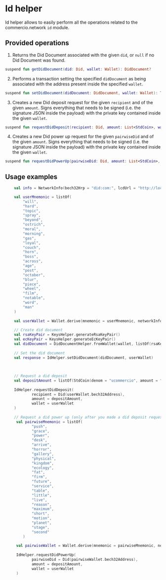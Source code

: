 # Id helper
Id helper allows to easily perform all the operations related to the commercio.network `id` module.

## Provided operations
1. Returns the Did Document associated with the given `did`, or `null` if no Did Document was found.
```kotlin
suspend fun getDidDocument(did: Did, wallet: Wallet): DidDocument?
```
2. Performs a transaction setting the specified `didDocument` as being associated with the
   address present inside the specified `wallet`.
```kotlin
suspend fun setDidDocument(didDocument: DidDocument, wallet: Wallet): TxResponse
```
3. Creates a new Did deposit request for the given `recipient` and of the given `amount`.
   Signs everything that needs to be signed (i.e. the signature JSON inside the payload) with the
   private key contained inside the given `wallet`.
```kotlin
suspend fun requestDidDeposit(recipient: Did, amount: List<StdCoin>, wallet: Wallet): TxResponse
```
4. Creates a new Did power up request for the given `pairwiseDid` and of the given `amount`.
   Signs everything that needs to be signed (i.e. the signature JSON inside the payload) with the
   private key contained inside the given `wallet`.
```kotlin
suspend fun requestDidPowerUp(pairwiseDid: Did, amount: List<StdCoin>, wallet: Wallet): TxResponse
```
## Usage examples
```kotlin
    val info = NetworkInfo(bech32Hrp = "did:com:", lcdUrl = "http://localhost:1317")

    val userMnemonic = listOf(
        "will",
        "hard",
        "topic",
        "spray",
        "beyond",
        "ostrich",
        "moral",
        "morning",
        "gas",
        "loyal",
        "couch",
        "horn",
        "boss",
        "across",
        "age",
        "post",
        "october",
        "blur",
        "piece",
        "wheel",
        "film",
        "notable",
        "word",
        "man"
    )
    
    val userWallet = Wallet.derive(mnemonic = userMnemonic, networkInfo = info)
    
    // Create did document
    val rsaKeyPair = KeysHelper.generateRsaKeyPair()
    val ecKeyPair = KeysHelper.generateEcKeyPair()
    val didDocument = DidDocumentHelper.fromWallet(wallet, listOf(rsaKeyPair.public, ecKeyPair.public))
    
    // Set the did document
    val response = IdHelper.setDidDocument(didDocument, userWallet)
    
    
    
    // Request a did deposit
    val depositAmount = listOf(StdCoin(denom = "ucommercio", amount = "10"))
    
    IdHelper.requestDidDeposit(
            recipient = Did(userWallet.bech32Address),
            amount = depositAmount,
            wallet = userWallet
    )
    
    // Request a did power up (only after you made a did deposit request)
     val pairwiseMnemonic = listOf(
            "push",
            "grace",
            "power",
            "desk",
            "arrive",
            "horror",
            "gallery",
            "physical",
            "kingdom",
            "ecology",
            "fat",
            "firm",
            "future",
            "service",
            "table",
            "little",
            "live",
            "reason",
            "maximum",
            "short",
            "motion",
            "planet",
            "stage",
            "second"
        )
     
     val pairwiseWallet = Wallet.derive(mnemonic = pairwiseMnemonic, networkInfo = info)
     
     IdHelper.requestDidPowerUp(
            pairwiseDid = Did(pairwiseWallet.bech32Address),
            amount = depositAmount,
            wallet = userWallet
     )
```
